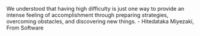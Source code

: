 We understood that having high difficulty is just one way to provide an intense feeling of accomplishment through preparing strategies, overcoming obstacles, and discovering new things. - Hitedataka Miyezaki, From Software
